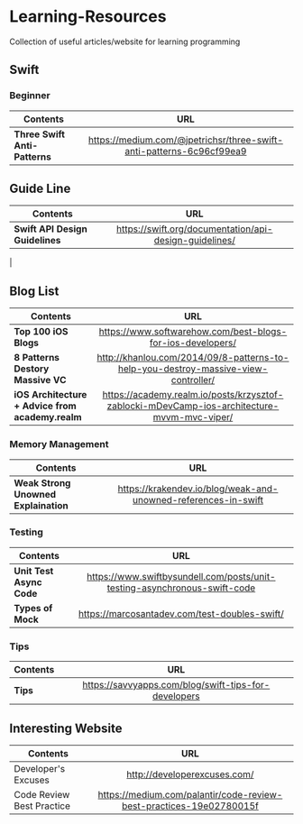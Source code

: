 # Learning-Resources
Collection of useful articles/website for learning programming

## **Swift**

### Beginner
| Contents        | URL           |
| ------------- |:-------------:|
| **Three Swift Anti-Patterns**     | https://medium.com/@jpetrichsr/three-swift-anti-patterns-6c96cf99ea9 |

## Guide Line
| Contents        | URL           |
| ------------- |:-------------:|
| **Swift API Design Guidelines**     | https://swift.org/documentation/api-design-guidelines/
 |


## Blog List
| Contents        | URL           |
| ------------- |:-------------:|
| **Top 100 iOS Blogs**     | https://www.softwarehow.com/best-blogs-for-ios-developers/ |
| **8 Patterns Destory Massive VC**| http://khanlou.com/2014/09/8-patterns-to-help-you-destroy-massive-view-controller/ |
| **iOS Architecture + Advice from academy.realm** | https://academy.realm.io/posts/krzysztof-zablocki-mDevCamp-ios-architecture-mvvm-mvc-viper/ |

### Memory Management
| Contents        | URL           |
| ------------- |:-------------:|
| **Weak Strong Unowned Explaination**     | https://krakendev.io/blog/weak-and-unowned-references-in-swift |

### Testing
| Contents        | URL           |
| ------------- |:-------------:|
| **Unit Test Async Code**     | https://www.swiftbysundell.com/posts/unit-testing-asynchronous-swift-code |
| **Types of Mock** | https://marcosantadev.com/test-doubles-swift/ |

### Tips
| Contents        | URL           |
| ------------- |:-------------:|
| **Tips**     | https://savvyapps.com/blog/swift-tips-for-developers |

## **Interesting Website**
| Contents        | URL           |
| ------------- |:-------------:|
| Developer's Excuses | http://developerexcuses.com/ |
| Code Review Best Practice | https://medium.com/palantir/code-review-best-practices-19e02780015f |